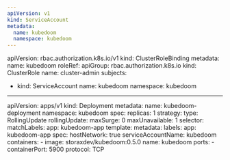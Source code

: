 ```yaml
---
apiVersion: v1
kind: ServiceAccount
metadata:
  name: kubedoom
  namespace: kubedoom
---
```

apiVersion: rbac.authorization.k8s.io/v1
kind: ClusterRoleBinding
metadata:
  name: kubedoom
roleRef:
  apiGroup: rbac.authorization.k8s.io
  kind: ClusterRole
  name: cluster-admin
subjects:
  - kind: ServiceAccount
    name: kubedoom
    namespace: kubedoom
---
apiVersion: apps/v1
kind: Deployment
metadata:
  name: kubedoom-deployment
  namespace: kubedoom
spec:
  replicas: 1
  strategy:
    type: RollingUpdate
    rollingUpdate:
      maxSurge: 0
      maxUnavailable: 1
  selector:
    matchLabels:
      app: kubedoom-app
  template:
    metadata:
      labels:
        app: kubedoom-app
    spec:
      hostNetwork: true
      serviceAccountName: kubedoom
      containers:
      - image: storaxdev/kubedoom:0.5.0
        name: kubedoom
        ports:
        - containerPort: 5900
          protocol: TCP